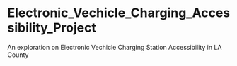 # Electronic_Vechicle_Charging_Accessibility_Project
An exploration on Electronic Vechicle Charging Station Accessibility in LA County

